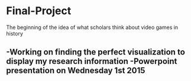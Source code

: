 # Final-Project

The beginning of the idea of what scholars think about video games in history


-Working on finding the perfect visualization to display my research information
-Powerpoint presentation on Wednesday 1st 2015 
-
